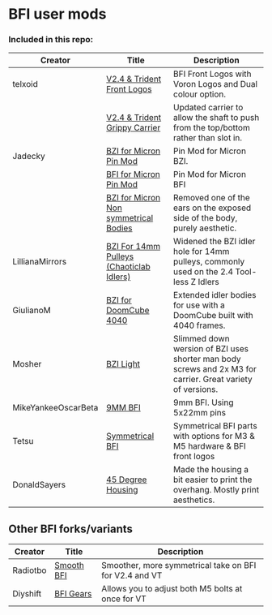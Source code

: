 # BFI user mods

### Included in this repo:

| Creator | Title | Description |
| --- | --- | --- |
|telxoid|[V2.4 & Trident Front Logos](https://github.com/clee/VoronBFI/tree/main/usermods/telxoid)| BFI Front Logos with Voron Logos and Dual colour option.|
||[V2.4 & Trident Grippy Carrier](https://github.com/clee/VoronBFI/tree/main/usermods/telxoid)| Updated carrier to allow the shaft to push from the top/bottom rather than slot in.|
|Jadecky|[BZI for Micron Pin Mod](https://github.com/clee/VoronBFI/tree/main/usermods/Jadecky/STLs/Pin%20Mod_Micron/BZI)| Pin Mod for Micron BZI.|
||[BFI for Micron Pin Mod](https://github.com/clee/VoronBFI/tree/main/usermods/Jadecky/STLs/Pin%20Mod_Micron/BFI)| Pin Mod for Micron BFI|
||[BZI for Micron Non symmetrical Bodies](https://github.com/clee/VoronBFI/tree/main/usermods/Jadecky/STLs/Non%20Symmetrical%20BZI%20Idler%20Bodies)| Removed one of the ears on the exposed side of the body, purely aesthetic.|
|LillianaMirrors|[BZI For 14mm Pulleys (Chaoticlab Idlers)](https://github.com/clee/VoronBFI/tree/main/usermods/LillianaMirrors/)| Widened the BZI idler hole for 14mm pulleys, commonly used on the 2.4 Tool-less Z Idlers|
|GiulianoM|[BZI for DoomCube 4040](./GiulianoM/)| Extended idler bodies for use with a DoomCube built with 4040 frames.|
|Mosher|[BZI Light](https://github.com/clee/VoronBFI/tree/main/usermods/Mosher/BZI%20Light%20Idlers)| Slimmed down wersion of BZI uses shorter man body screws and 2x M3 for carrier. Great variety of versions.|
|MikeYankeeOscarBeta|[9MM BFI](./MikeYankeeOscarBeta/)| 9mm BFI. Using 5x22mm pins|
|Tetsu|[Symmetrical BFI](./Tetsu/Symmetrical%20BFI/)| Symmetrical BFI parts with options for M3 & M5 hardware & BFI front logos|
|DonaldSayers|[45 Degree Housing](./DonaldSayers/)| Made the housing a bit easier to print the overhang. Mostly print aesthetics.

## Other BFI forks/variants
| Creator | Title | Description |
| --- | --- | --- |
| Radiotbo | [Smooth BFI](https://github.com/Radiotbo3d/SBFI) | Smoother, more symmetrical take on BFI for V2.4 and VT |
| Diyshift | [BFI Gears](https://github.com/Diyshift/3D-Printer/tree/main/BFI%20Gears) | Allows you to adjust both M5 bolts at once for VT |
